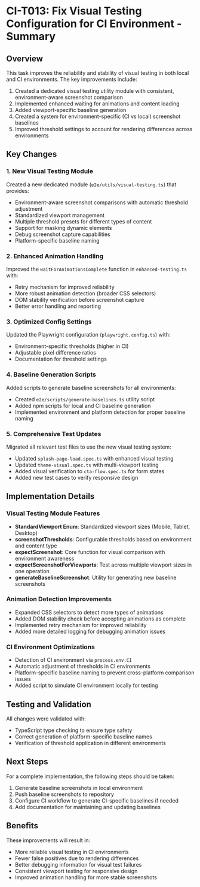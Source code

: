 # CI-T013: Fix Visual Testing Configuration for CI Environment - Summary

## Overview

This task improves the reliability and stability of visual testing in both local and CI environments. The key improvements include:

1. Created a dedicated visual testing utility module with consistent, environment-aware screenshot comparison
2. Implemented enhanced waiting for animations and content loading
3. Added viewport-specific baseline generation
4. Created a system for environment-specific (CI vs local) screenshot baselines
5. Improved threshold settings to account for rendering differences across environments

## Key Changes

### 1. New Visual Testing Module

Created a new dedicated module (`e2e/utils/visual-testing.ts`) that provides:

- Environment-aware screenshot comparisons with automatic threshold adjustment
- Standardized viewport management
- Multiple threshold presets for different types of content
- Support for masking dynamic elements
- Debug screenshot capture capabilities
- Platform-specific baseline naming

### 2. Enhanced Animation Handling

Improved the `waitForAnimationsComplete` function in `enhanced-testing.ts` with:

- Retry mechanism for improved reliability
- More robust animation detection (broader CSS selectors)
- DOM stability verification before screenshot capture
- Better error handling and reporting

### 3. Optimized Config Settings

Updated the Playwright configuration (`playwright.config.ts`) with:

- Environment-specific thresholds (higher in CI)
- Adjustable pixel difference ratios
- Documentation for threshold settings

### 4. Baseline Generation Scripts

Added scripts to generate baseline screenshots for all environments:

- Created `e2e/scripts/generate-baselines.ts` utility script
- Added npm scripts for local and CI baseline generation
- Implemented environment and platform detection for proper baseline naming

### 5. Comprehensive Test Updates

Migrated all relevant test files to use the new visual testing system:

- Updated `splash-page-load.spec.ts` with enhanced visual testing
- Updated `theme-visual.spec.ts` with multi-viewport testing
- Added visual verification to `cta-flow.spec.ts` for form states
- Added new test cases to verify responsive design

## Implementation Details

### Visual Testing Module Features

- **StandardViewport Enum**: Standardized viewport sizes (Mobile, Tablet, Desktop)
- **screenshotThresholds**: Configurable thresholds based on environment and content type
- **expectScreenshot**: Core function for visual comparison with environment awareness
- **expectScreenshotForViewports**: Test across multiple viewport sizes in one operation
- **generateBaselineScreenshot**: Utility for generating new baseline screenshots

### Animation Detection Improvements

- Expanded CSS selectors to detect more types of animations
- Added DOM stability check before accepting animations as complete
- Implemented retry mechanism for improved reliability
- Added more detailed logging for debugging animation issues

### CI Environment Optimizations

- Detection of CI environment via `process.env.CI`
- Automatic adjustment of thresholds in CI environments
- Platform-specific baseline naming to prevent cross-platform comparison issues
- Added script to simulate CI environment locally for testing

## Testing and Validation

All changes were validated with:

- TypeScript type checking to ensure type safety
- Correct generation of platform-specific baseline names
- Verification of threshold application in different environments

## Next Steps

For a complete implementation, the following steps should be taken:

1. Generate baseline screenshots in local environment
2. Push baseline screenshots to repository
3. Configure CI workflow to generate CI-specific baselines if needed
4. Add documentation for maintaining and updating baselines

## Benefits

These improvements will result in:

- More reliable visual testing in CI environments
- Fewer false positives due to rendering differences
- Better debugging information for visual test failures
- Consistent viewport testing for responsive design
- Improved animation handling for more stable screenshots